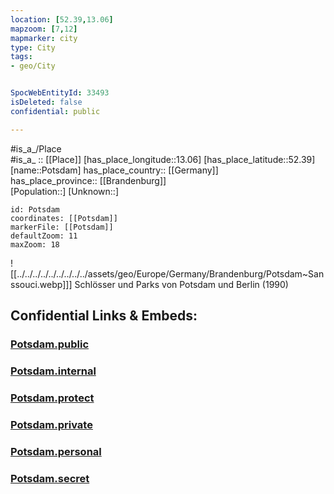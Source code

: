 ```yaml
---
location: [52.39,13.06] 
mapzoom: [7,12] 
mapmarker: city 
type: City
tags:
- geo/City


SpocWebEntityId: 33493
isDeleted: false
confidential: public

---
```

#is_a_/Place  
#is_a_ :: [[Place]] 
[has_place_longitude::13.06] 
[has_place_latitude::52.39] 
[name::Potsdam] 
has_place_country:: [[Germany]]  
has_place_province:: [[Brandenburg]]  
[Population::] 
[Unknown::] 


```leaflet
id: Potsdam
coordinates: [[Potsdam]] 
markerFile: [[Potsdam]] 
defaultZoom: 11 
maxZoom: 18
```


![[../../../../../../../../../assets/geo/Europe/Germany/Brandenburg/Potsdam~Sanssouci.webp]]] 
Schlösser und Parks von Potsdam und Berlin (1990)


## Confidential Links & Embeds: 

### [Potsdam.public](/_public/\Earth\Continent\Europe\Europe~Central\Germany\Germany~East\Brandenburg\counties~BrandenburgPotsdam.public.md) 

### [Potsdam.internal](/_internal/\Earth\Continent\Europe\Europe~Central\Germany\Germany~East\Brandenburg\counties~BrandenburgPotsdam.internal.md) 

### [Potsdam.protect](/_protect/\Earth\Continent\Europe\Europe~Central\Germany\Germany~East\Brandenburg\counties~BrandenburgPotsdam.protect.md) 

### [Potsdam.private](/_private/\Earth\Continent\Europe\Europe~Central\Germany\Germany~East\Brandenburg\counties~BrandenburgPotsdam.private.md) 

### [Potsdam.personal](/_personal/\Earth\Continent\Europe\Europe~Central\Germany\Germany~East\Brandenburg\counties~BrandenburgPotsdam.personal.md) 

### [Potsdam.secret](/_secret/\Earth\Continent\Europe\Europe~Central\Germany\Germany~East\Brandenburg\counties~BrandenburgPotsdam.secret.md)

